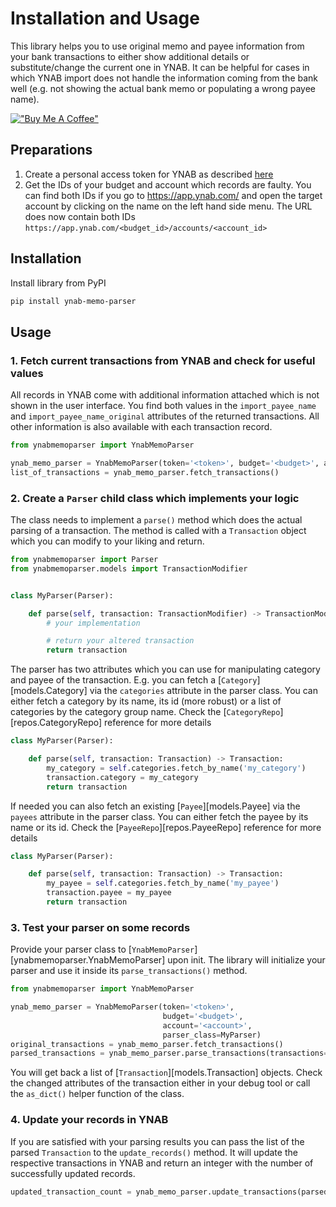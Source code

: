# Installation and Usage

This library helps you to use original memo and payee information from your bank transactions to either show additional
details or substitute/change the current one in YNAB. It can be helpful for cases in which YNAB import does not handle the 
information coming from the bank well (e.g. not showing the actual bank memo or populating a wrong payee name).

[!["Buy Me A Coffee"](https://www.buymeacoffee.com/assets/img/custom_images/orange_img.png)](https://www.buymeacoffee.com/dnbasta)

## Preparations
1. Create a personal access token for YNAB as described [here](https://api.ynab.com/)
2. Get the IDs of your budget and account which records are faulty. You can find both IDs if you go to 
https://app.ynab.com/ and open the target account by clicking on the name on the left hand side menu. 
The URL does now contain both IDs `https://app.ynab.com/<budget_id>/accounts/<account_id>`

## Installation 
Install library from PyPI
```bash
pip install ynab-memo-parser
```

## Usage
### 1. Fetch current transactions from YNAB and check for useful values
All records in YNAB come with additional information attached which is not shown in the user interface. You find both
values in the `import_payee_name` and `import_payee_name_original` attributes of the returned transactions. All other
information is also available with each transaction record.
```py
from ynabmemoparser import YnabMemoParser

ynab_memo_parser = YnabMemoParser(token='<token>', budget='<budget>', account='<account>')
list_of_transactions = ynab_memo_parser.fetch_transactions()
```

### 2. Create a `Parser` child class which implements your logic
The class needs to implement a `parse()` method which does the actual parsing of a transaction. The method is called
with a `Transaction` object which you can modify to your liking and return.

```py
from ynabmemoparser import Parser
from ynabmemoparser.models import TransactionModifier


class MyParser(Parser):

	def parse(self, transaction: TransactionModifier) -> TransactionModifier:
		# your implementation

		# return your altered transaction
		return transaction
```
The parser has two attributes which you can use for manipulating category and payee of the transaction. 
E.g. you can fetch a [`Category`][models.Category] via the `categories` attribute in the parser class. You can either 
fetch a category by its name, its id (more robust) or a list of categories by the category group name. 
Check the [`CategoryRepo`][repos.CategoryRepo] reference for more details
```py
class MyParser(Parser):

    def parse(self, transaction: Transaction) -> Transaction:
        my_category = self.categories.fetch_by_name('my_category')
        transaction.category = my_category
        return transaction
```
If needed you can also fetch an existing [`Payee`][models.Payee] via the `payees` attribute in the parser class. 
You can either fetch the payee by its name or its id. 
Check the [`PayeeRepo`][repos.PayeeRepo] reference for more details
```py
class MyParser(Parser):

    def parse(self, transaction: Transaction) -> Transaction:
        my_payee = self.categories.fetch_by_name('my_payee')
        transaction.payee = my_payee
        return transaction
```
### 3. Test your parser on some records
Provide your parser class to [`YnabMemoParser`][ynabmemoparser.YnabMemoParser] upon init. The library will initialize your parser and use it inside its
`parse_transactions()` method.
```py
from ynabmemoparser import YnabMemoParser

ynab_memo_parser = YnabMemoParser(token='<token>', 
                                  budget='<budget>', 
                                  account='<account>',
                                  parser_class=MyParser)
original_transactions = ynab_memo_parser.fetch_transactions()
parsed_transactions = ynab_memo_parser.parse_transactions(transactions=original_transactions)
```
You will get back a list of [`Transaction`][models.Transaction] objects. Check the changed attributes of the 
transaction either in your debug tool or call the `as_dict()` helper function of the class.

### 4. Update your records in YNAB
If you are satisfied with your parsing results you can pass the list of the parsed `Transaction` to the 
`update_records()` method. It will update the respective transactions in YNAB and return an integer with the number 
of successfully updated records.
```py
updated_transaction_count = ynab_memo_parser.update_transactions(parsed_transactions)
```
